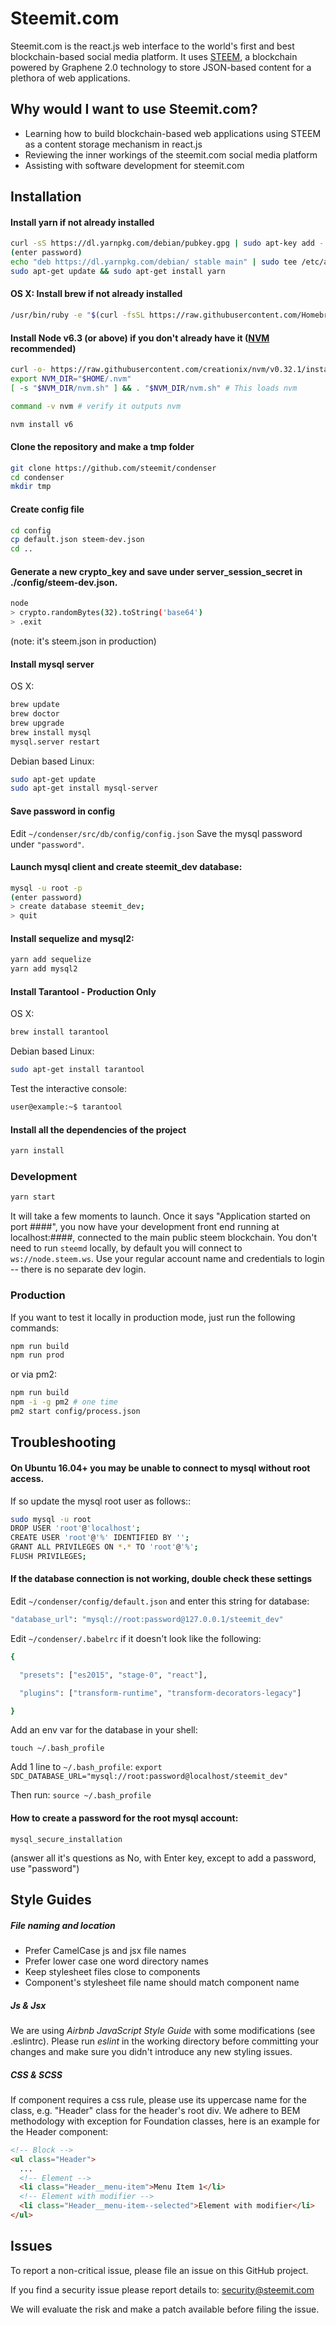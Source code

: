 
# Steemit.com


Steemit.com is the react.js web interface to the world's first and best blockchain-based social media platform.  It uses [STEEM](https://github.com/steemit/steem), a blockchain powered by Graphene 2.0 technology to store JSON-based content for a plethora of web applications.   

## Why would I want to use Steemit.com?
* Learning how to build blockchain-based web applications using STEEM as a content storage mechanism in react.js
* Reviewing the inner workings of the steemit.com social media platform
* Assisting with software development for steemit.com

## Installation

#### Install yarn if not already installed

```bash
curl -sS https://dl.yarnpkg.com/debian/pubkey.gpg | sudo apt-key add -
(enter password)
echo "deb https://dl.yarnpkg.com/debian/ stable main" | sudo tee /etc/apt/sources.list.d/yarn.list
sudo apt-get update && sudo apt-get install yarn
```

#### OS X: Install brew if not already installed

```bash
/usr/bin/ruby -e "$(curl -fsSL https://raw.githubusercontent.com/Homebrew/install/master/install)"
```

#### Install Node v6.3 (or above) if you don't already have it ([NVM](https://github.com/creationix/nvm) recommended)

```bash
curl -o- https://raw.githubusercontent.com/creationix/nvm/v0.32.1/install.sh | bash
export NVM_DIR="$HOME/.nvm"
[ -s "$NVM_DIR/nvm.sh" ] && . "$NVM_DIR/nvm.sh" # This loads nvm

command -v nvm # verify it outputs nvm

nvm install v6
```

#### Clone the repository and make a tmp folder
```bash
git clone https://github.com/steemit/condenser
cd condenser
mkdir tmp
```

#### Create config file

```bash
cd config
cp default.json steem-dev.json
cd ..
```

#### Generate a new crypto_key and save under server_session_secret in ./config/steem-dev.json.

```bash
node
> crypto.randomBytes(32).toString('base64')
> .exit
```

(note: it's steem.json in production)

#### Install mysql server

OS X:

```bash
brew update
brew doctor
brew upgrade
brew install mysql
mysql.server restart
```

Debian based Linux:

```bash
sudo apt-get update
sudo apt-get install mysql-server
```

#### Save password in config

Edit `~/condenser/src/db/config/config.json` 
Save the mysql password under `"password"`.

#### Launch mysql client and create steemit_dev database:

```bash
mysql -u root -p
(enter password)
> create database steemit_dev;
> quit
```

#### Install sequelize and mysql2:

```bash
yarn add sequelize
yarn add mysql2
```

#### Install Tarantool - Production Only

OS X:

```bash
brew install tarantool
```

Debian based Linux:

```bash
sudo apt-get install tarantool
```

Test the interactive console:

```bash
user@example:~$ tarantool
```

#### Install all the dependencies of the project

```bash
yarn install
```

### Development

```bash
yarn start
```

It will take a few moments to launch. Once it says "Application started on port ####", you now have your development front end running at localhost:####, connected to the main public steem blockchain. You don't need to run ```steemd``` locally, by default you will connect to ```ws://node.steem.ws```.  Use your regular account name and credentials to login -- there is no separate dev login.

### Production

If you want to test it locally in production mode, just run the following commands:

```bash
npm run build
npm run prod
```

or via pm2:

```bash
npm run build
npm -i -g pm2 # one time
pm2 start config/process.json
```

## Troubleshooting

#### On Ubuntu 16.04+ you may be unable to connect to mysql without root access. 

If so update the mysql root user as follows::

```bash
sudo mysql -u root
DROP USER 'root'@'localhost';
CREATE USER 'root'@'%' IDENTIFIED BY '';
GRANT ALL PRIVILEGES ON *.* TO 'root'@'%';
FLUSH PRIVILEGES;
```

#### If the database connection is not working, double check these settings

Edit `~/condenser/config/default.json` and enter this string for database:

```bash
"database_url": "mysql://root:password@127.0.0.1/steemit_dev"
```

Edit `~/condenser/.babelrc` if it doesn't look like the following: 

```bash
{

  "presets": ["es2015", "stage-0", "react"],

  "plugins": ["transform-runtime", "transform-decorators-legacy"]

}
```

Add an env var for the database in your shell:

`touch ~/.bash_profile`

Add 1 line to `~/.bash_profile`:
`export SDC_DATABASE_URL="mysql://root:password@localhost/steemit_dev"`

Then run:
`source ~/.bash_profile`

#### How to create a password for the root mysql account:

`mysql_secure_installation`

(answer all it's questions as No, with Enter key, except to add a password, use "password")

## Style Guides

##### File naming and location

- Prefer CamelCase js and jsx file names
- Prefer lower case one word directory names
- Keep stylesheet files close to components
- Component's stylesheet file name should match component name

##### Js & Jsx
We are using _Airbnb JavaScript Style Guide_ with some modifications (see .eslintrc).
Please run _eslint_ in the working directory before committing your changes and make sure you didn't introduce any new styling issues.

##### CSS & SCSS
If component requires a css rule, please use its uppercase name for the class, e.g. "Header" class for the header's root div.
We adhere to BEM methodology with exception for Foundation classes, here is an example for the Header component:

```html
<!-- Block -->
<ul class="Header">
  ...
  <!-- Element -->
  <li class="Header__menu-item">Menu Item 1</li>
  <!-- Element with modifier -->
  <li class="Header__menu-item--selected">Element with modifier</li>
</ul>
```

## Issues

To report a non-critical issue, please file an issue on this GitHub project.

If you find a security issue please report details to: security@steemit.com

We will evaluate the risk and make a patch available before filing the issue.
